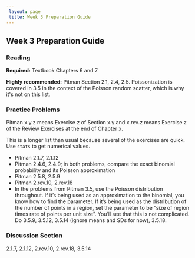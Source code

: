 ```yaml
---
 layout: page
 title: Week 3 Preparation Guide
---
```



    
## Week 3 Preparation Guide ##

### Reading ###
**Required:** Textbook Chapters 6 and 7

**Highly recommended:** Pitman Section 2.1, 2.4, 2.5. Poissonization is covered in 3.5 in the context of the Poisson random scatter, which is why it's not on this list.

### Practice Problems ###
Pitman x.y.z means Exercise z of Section x.y and x.rev.z means Exercise z of the Review Exercises at the end of Chapter x.

This is a longer list than usual because several of the exercises are quick. Use `stats` to get numerical values.
- Pitman 2.1.7, 2.1.12
- Pitman 2.4.6, 2.4.9; in both problems, compare the exact binomial probability and its Poisson approximation 
- Pitman 2.5.8, 2.5.9
- Pitman 2.rev.10, 2.rev.18
- In the problems from Pitman 3.5, use the Poisson distribution throughout. If it’s being used as an approximation to the binomial, you know how to find the parameter. If it’s being used as the distribution of the number of points in a region, set the parameter to be “size of region times rate of points per unit size”. You’ll see that this is not complicated. Do 3.5.9, 3.5.12, 3.5.14 (ignore means and SDs for now), 3.5.18.

### Discussion Section ###
2.1.7, 2.1.12, 2.rev.10, 2.rev.18, 3.5.14



